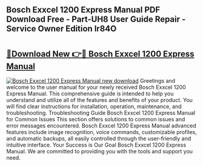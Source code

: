 ## Bosch Exxcel 1200 Express Manual PDF Download Free - Part-UH8 User Guide Repair - Service Owner Edition lr84O

# <h2><a href="http://cf16588.oget.top/?id=Bosch+Exxcel+1200+Express+Manual">🔗Download New 👉🔴 Bosch Exxcel 1200 Express Manual</a></h2>

[![Bosch Exxcel 1200 Express Manual new download](https://i.imgur.com/5g1atiW.png)](http://cf16588.oget.top/?id=Bosch+Exxcel+1200+Express+Manual)
Greetings and welcome to the user manual for your newly received Bosch Exxcel 1200 Express Manual. This comprehensive guide is intended to help you understand and utilize all of the features and benefits of your product. You will find clear instructions for installation, operation, maintenance, and troubleshooting. Troubleshooting Guide Bosch Exxcel 1200 Express Manual for Common Issues This section offers solutions to common issues and error messages encountered. Bosch Exxcel 1200 Express Manual advanced features include image recognition, voice commands, customizable profiles, and automatic backups, all easily controlled through the user-friendly and intuitive interface. Your Success is Our Goal Bosch Exxcel 1200 Express Manual. We are committed to providing you with the tools and support you need.
